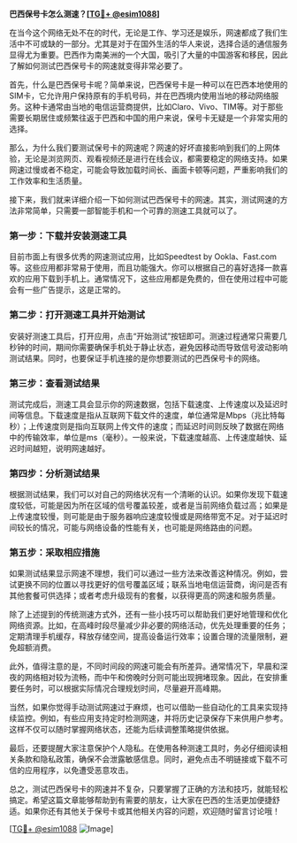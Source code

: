 **巴西保号卡怎么测速？[[TG💪+ @esim1088](https://t.me/s/esim1088)]**

在当今这个网络无处不在的时代，无论是工作、学习还是娱乐，网速都成了我们生活中不可或缺的一部分。尤其是对于在国外生活的华人来说，选择合适的通信服务显得尤为重要。巴西作为南美洲的一个大国，吸引了大量的中国游客和移民，因此了解如何测试巴西保号卡的网速就变得非常必要了。

首先，什么是巴西保号卡呢？简单来说，巴西保号卡是一种可以在巴西本地使用的SIM卡，它允许用户保持原有的手机号码，并在巴西境内使用当地的移动网络服务。这种卡通常由当地的电信运营商提供，比如Claro、Vivo、TIM等。对于那些需要长期居住或频繁往返于巴西和中国的用户来说，保号卡无疑是一个非常实用的选择。

那么，为什么我们要测试保号卡的网速呢？网速的好坏直接影响到我们的上网体验，无论是浏览网页、观看视频还是进行在线会议，都需要稳定的网络支持。如果网速过慢或者不稳定，可能会导致加载时间长、画面卡顿等问题，严重影响我们的工作效率和生活质量。

接下来，我们就来详细介绍一下如何测试巴西保号卡的网速。其实，测试网速的方法非常简单，只需要一部智能手机和一个可靠的测速工具就可以了。

### **第一步：下载并安装测速工具**

目前市面上有很多优秀的网速测试应用，比如Speedtest by Ookla、Fast.com等。这些应用都非常易于使用，而且功能强大。你可以根据自己的喜好选择一款喜欢的应用下载到手机上。通常情况下，这些应用都是免费的，但在使用过程中可能会有一些广告提示，这是正常的。

### **第二步：打开测速工具并开始测试**

安装好测速工具后，打开应用，点击“开始测试”按钮即可。测速过程通常只需要几秒钟的时间，期间你需要确保手机处于静止状态，避免因移动而导致信号波动影响测试结果。同时，也要保证手机连接的是你想要测试的巴西保号卡的网络。

### **第三步：查看测试结果**

测试完成后，测速工具会显示你的网速数据，包括下载速度、上传速度以及延迟时间等信息。下载速度是指从互联网下载文件的速度，单位通常是Mbps（兆比特每秒）；上传速度则是指向互联网上传文件的速度；而延迟时间则反映了数据在网络中的传输效率，单位是ms（毫秒）。一般来说，下载速度越高、上传速度越快、延迟时间越短，说明网速越好。

### **第四步：分析测试结果**

根据测试结果，我们可以对自己的网络状况有一个清晰的认识。如果你发现下载速度较低，可能是因为所在区域的信号覆盖较差，或者是当前网络负载过高；如果是上传速度较慢，则可能是由于服务器响应速度较慢或是网络带宽不足。对于延迟时间较长的情况，可能与网络设备的性能有关，也可能是网络路由的问题。

### **第五步：采取相应措施**

如果测试结果显示网速不理想，我们可以通过一些方法来改善这种情况。例如，尝试更换不同的位置以寻找更好的信号覆盖区域；联系当地电信运营商，询问是否有其他套餐可供选择；或者考虑升级现有的套餐，以获得更高的网速和服务质量。

除了上述提到的传统测速方式外，还有一些小技巧可以帮助我们更好地管理和优化网络资源。比如，在高峰时段尽量减少非必要的网络活动，优先处理重要的任务；定期清理手机缓存，释放存储空间，提高设备运行效率；设置合理的流量限制，避免超额消费。

此外，值得注意的是，不同时间段的网速可能会有所差异。通常情况下，早晨和深夜的网络相对较为流畅，而中午和傍晚时分则可能出现拥堵现象。因此，在安排重要任务时，可以根据实际情况合理规划时间，尽量避开高峰期。

当然，如果你觉得手动测试网速过于麻烦，也可以借助一些自动化的工具来实现持续监控。例如，有些应用支持定时检测网速，并将历史记录保存下来供用户参考。这样不仅可以随时掌握网络状态，还能为后续调整策略提供依据。

最后，还要提醒大家注意保护个人隐私。在使用各种测速工具时，务必仔细阅读相关条款和隐私政策，确保不会泄露敏感信息。同时，避免点击不明链接或下载不可信的应用程序，以免遭受恶意攻击。

总之，测试巴西保号卡的网速并不复杂，只要掌握了正确的方法和技巧，就能轻松搞定。希望这篇文章能够帮助到有需要的朋友，让大家在巴西的生活更加便捷舒适。如果你还有其他关于保号卡或其他相关内容的问题，欢迎随时留言讨论哦！

[[TG💪+ @esim1088](https://t.me/s/esim1088) ![Image](https://i.postimg.cc/4NQfJmqS/Snipaste-2025-05-13-00-14-12.png)]